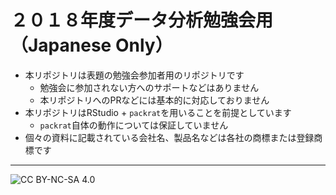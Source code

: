 # ２０１８年度データ分析勉強会用（Japanese Only）

* 本リポジトリは表題の勉強会参加者用のリポジトリです
    * 勉強会に参加されない方へのサポートなどはありません  
    * 本リポジトリへのPRなどには基本的に対応しておりません  
* 本リポジトリはRStudio + `packrat`を用いることを前提としています
    * `packrat`自体の動作については保証していません
* 個々の資料に記載されている会社名、製品名などは各社の商標または登録商標です

---
![CC BY-NC-SA 4.0](https://i.creativecommons.org/l/by-nc-sa/4.0/88x31.png) 
